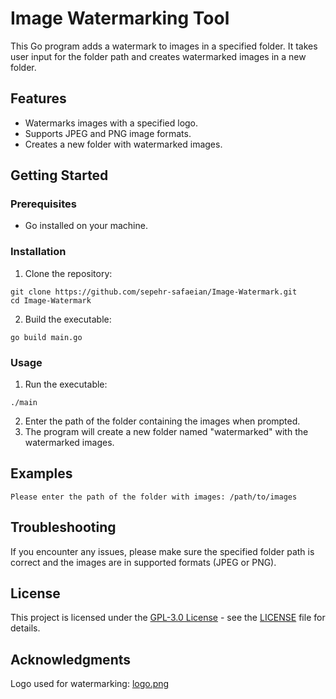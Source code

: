 <h1>Image Watermarking Tool</h1>

<p>This Go program adds a watermark to images in a specified folder. It takes user input for the folder path and creates watermarked images in a new folder.</p>

<h2>Features</h2>

<ul>
  <li>Watermarks images with a specified logo.</li>
  <li>Supports JPEG and PNG image formats.</li>
  <li>Creates a new folder with watermarked images.</li>
</ul>

<h2>Getting Started</h2>

<h3>Prerequisites</h3>

<ul>
  <li>Go installed on your machine.</li>
</ul>

<h3>Installation</h3>

<ol>
  <li>Clone the repository:</li>
</ol>

<pre><code>git clone https://github.com/sepehr-safaeian/Image-Watermark.git
cd Image-Watermark
</code></pre>

<ol start="2">
  <li>Build the executable:</li>
</ol>

<pre><code>go build main.go
</code></pre>

<h3>Usage</h3>

<ol>
  <li>Run the executable:</li>
</ol>

<pre><code>./main
</code></pre>

<ol start="2">
  <li>Enter the path of the folder containing the images when prompted.</li>
  <li>The program will create a new folder named "watermarked" with the watermarked images.</li>
</ol>

<h2>Examples</h2>

<pre><code>Please enter the path of the folder with images: /path/to/images
</code></pre>

<h2>Troubleshooting</h2>

<p>If you encounter any issues, please make sure the specified folder path is correct and the images are in supported formats (JPEG or PNG).</p>

<h2>License</h2>

<p>This project is licensed under the <a href="https://opensource.org/licenses/GPL-3.0">GPL-3.0 License</a> - see the <a href="https://github.com/sepehr-safaeian/Image-Watermark/blob/main/LICENSE">LICENSE</a> file for details.</p>

<h2>Acknowledgments</h2>

<p>Logo used for watermarking: <a href="logo.png">logo.png</a></p>
